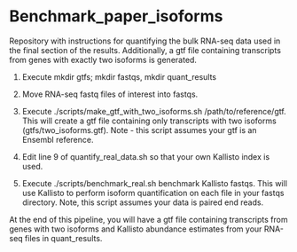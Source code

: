 # Benchmark_paper_isoforms
Repository with instructions for quantifying the bulk RNA-seq data used in the final section of the results. Additionally,
a gtf file containing transcripts from genes with exactly two isoforms is generated.

1. Execute mkdir gtfs; mkdir fastqs, mkdir quant_results

2. Move RNA-seq fastq files of interest into fastqs.

3. Execute ./scripts/make_gtf_with_two_isoforms.sh /path/to/reference/gtf. This will create a gtf file containing only
transcripts with two isoforms (gtfs/two_isoforms.gtf). Note - this script assumes your gtf is an Ensembl reference.

4. Edit line 9 of quantify_real_data.sh so that your own Kallisto index is used.

4. Execute ./scripts/benchmark_real.sh benchmark Kallisto fastqs. This will use Kallisto to perform isoform quantification on
each file in your fastqs directory. Note, this script assumes your data is paired end reads. 

At the end of this pipeline, you will have a gtf file containing transcripts from genes with two isoforms and Kallisto 
abundance estimates from your RNA-seq files in quant_results. 
